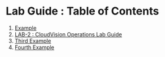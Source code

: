 # Lab Guide : Table of Contents
1. [Example](#example)
2. [LAB-2 : CloudVision Operations Lab Guide](https://github.com/arista-rockies/Workshops/blob/main/CloudVision/Lab-Guide/Lab-Guide-2.md)
3. [Third Example](#third-example)
4. [Fourth Example](#fourth-examplehttpwwwfourthexamplecom)



